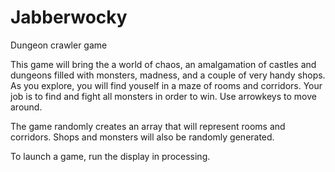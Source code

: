 # Jabberwocky
Dungeon crawler game

This game will bring the a world of chaos, an amalgamation of castles and dungeons filled with
monsters, madness, and a couple of very handy shops. As you explore, you will find youself in
a maze of rooms and corridors. Your job is to find and fight all monsters in order to win. Use
arrowkeys to move around.

The game randomly creates an array that will represent rooms and corridors. Shops and monsters
will also be randomly generated.

To launch a game, run the display in processing.
